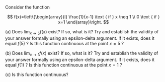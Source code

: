 Consider the function

$$
f(x)=\left\{\begin{array}{l}
\frac{1}{x-1} \text { if } x \neq 1 \\
0 \text { if } x=1
\end{array}\right.
$$

(a) Does $\lim _{x \rightarrow 5} f(x)$ exist? If so, what is it? Try and establish the validity of your answer formally using an epsilon-delta argument. If it exists, does it equal $f(5)$ ? Is this function continuous at the point $x=5$ ?

(b) Does $\lim _{x \rightarrow 1} f(x)$ exist? If so, what is it? Try and establish the validity of your answer formally using an epsilon-delta argument. If it exists, does it equal $f(1)$ ? Is this function continuous at the point $x=1$ ?

(c) Is this function continuous?

